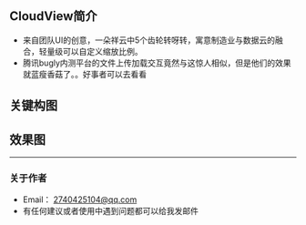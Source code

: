 ## CloudView简介
* 来自团队UI的创意，一朵祥云中5个齿轮转呀转，寓意制造业与数据云的融合，轻量级可以自定义缩放比例。
* 腾讯bugly内测平台的文件上传加载交互竟然与这惊人相似，但是他们的效果就蓝瘦香菇了。。好事者可以去看看

## 关键构图


## 效果图


----
### 关于作者
* Email： <2740425104@qq.com>
* 有任何建议或者使用中遇到问题都可以给我发邮件
